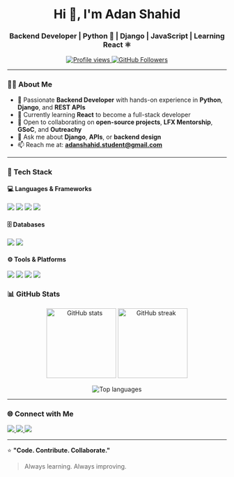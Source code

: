 <!-- Adan Shahid | GitHub Profile README -->

<h1 align="center">Hi 👋, I'm Adan Shahid</h1>
<h3 align="center">Backend Developer | Python 🐍 | Django | JavaScript | Learning React ⚛️</h3>

<p align="center">
  <a href="https://github.com/adan-shahid">
    <img src="https://komarev.com/ghpvc/?username=adan-shahid&label=Profile%20views&color=0e75b6&style=flat" alt="Profile views" />
  </a>
  <a href="https://github.com/adan-shahid?tab=followers">
    <img src="https://img.shields.io/github/followers/adan-shahid?label=Followers&style=social" alt="GitHub Followers" />
  </a>
</p>

---

### 👨‍💻 About Me  
- 🎯 Passionate **Backend Developer** with hands-on experience in **Python**, **Django**, and **REST APIs**  
- 🌱 Currently learning **React** to become a full-stack developer  
- 🤝 Open to collaborating on **open-source projects**, **LFX Mentorship**, **GSoC**, and **Outreachy**  
- 💬 Ask me about **Django**, **APIs**, or **backend design**  
- 📫 Reach me at: **adanshahid.student@gmail.com**  

---

### 🧰 Tech Stack

#### 💻 Languages & Frameworks  
<p align="left">
  <img src="https://img.shields.io/badge/Python-3776AB?style=for-the-badge&logo=python&logoColor=white" />
  <img src="https://img.shields.io/badge/Django-092E20?style=for-the-badge&logo=django&logoColor=white" />
  <img src="https://img.shields.io/badge/JavaScript-F7DF1E?style=for-the-badge&logo=javascript&logoColor=black" />
  <img src="https://img.shields.io/badge/React-20232A?style=for-the-badge&logo=react&logoColor=61DAFB" />
</p>

#### 🗄️ Databases  
<p align="left">
  <img src="https://img.shields.io/badge/PostgreSQL-316192?style=for-the-badge&logo=postgresql&logoColor=white" />
  <img src="https://img.shields.io/badge/SQLite-07405E?style=for-the-badge&logo=sqlite&logoColor=white" />
</p>

#### ⚙️ Tools & Platforms  
<p align="left">
  <img src="https://img.shields.io/badge/Git-F05032?style=for-the-badge&logo=git&logoColor=white" />
  <img src="https://img.shields.io/badge/Docker-2496ED?style=for-the-badge&logo=docker&logoColor=white" />
  <img src="https://img.shields.io/badge/Linux-FCC624?style=for-the-badge&logo=linux&logoColor=black" />
  <img src="https://img.shields.io/badge/VSCode-0078D4?style=for-the-badge&logo=visual%20studio%20code&logoColor=white" />
</p>



### 📊 GitHub Stats

<p align="center">
  <img src="https://github-readme-stats.vercel.app/api?username=adan-shahid&show_icons=true&theme=tokyonight" alt="GitHub stats" height="160"/>
  <img src="https://github-readme-streak-stats.herokuapp.com/?user=adan-shahid&theme=tokyonight" alt="GitHub streak" height="160"/>
</p>

<p align="center">
  <img src="https://github-readme-stats.vercel.app/api/top-langs/?username=adan-shahid&layout=compact&theme=tokyonight" alt="Top languages" />
</p>

---

### 🌐 Connect with Me
<p align="left">
  <a href="https://linkedin.com/in/adan-shahid" target="_blank">
    <img src="https://img.shields.io/badge/LinkedIn-0A66C2?style=for-the-badge&logo=linkedin&logoColor=white" />
  </a>
  <a href="mailto:adanshahid.student@gmail.com">
    <img src="https://img.shields.io/badge/Email-D14836?style=for-the-badge&logo=gmail&logoColor=white" />
  </a>
  <a href="https://github.com/adan-shahid">
    <img src="https://img.shields.io/badge/GitHub-100000?style=for-the-badge&logo=github&logoColor=white" />
  </a>
</p>

---

⭐️ **"Code. Contribute. Collaborate."**  
> Always learning. Always improving.
